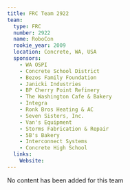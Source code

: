 ```yaml
---
title: FRC Team 2922
team:
  type: FRC
  number: 2922
  name: RoboCon
  rookie_year: 2009
  location: Concrete, WA, USA
  sponsors:
    - WA OSPI
    - Concrete School District
    - Bezos Family Foundation
    - Janicki Industries
    - BP Cherry Point Refinery
    - The Washington Cafe & Bakery
    - Integra
    - Ronk Bros Heating & AC
    - Seven Sisters, Inc.
    - Van's Equipment
    - Storms Fabrication & Repair
    - 5B's Bakery
    - Interconnect Systems
    - Concrete High School
  links:
    Website: 
---
```

No content has been added for this team